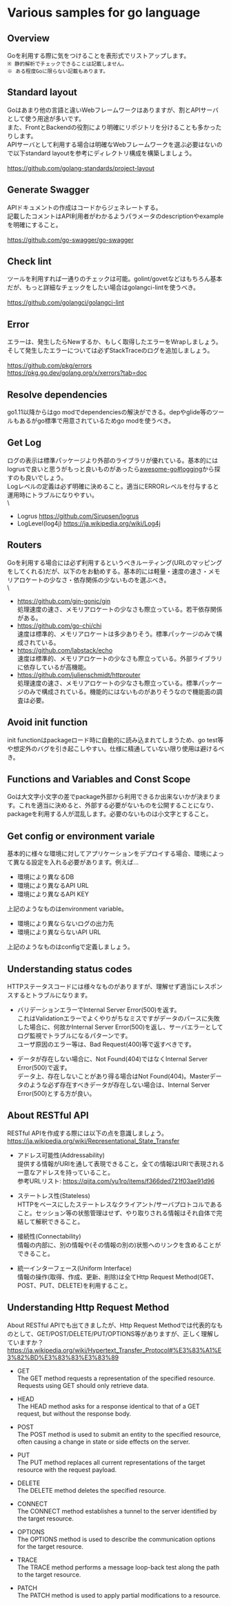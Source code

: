 # Various samples for go language

## Overview
Goを利用する際に気をつけることを表形式でリストアップします。  
`※ 静的解析でチェックできることは記載しません。`  
`※ ある程度Goに限らない記載もあります。`  

## Standard layout  
Goはあまり他の言語と違いWebフレームワークはありますが、割とAPIサーバとして使う用途が多いです。  
また、FrontとBackendの役割により明確にリポジトリを分けることも多かったりします。  
APIサーバとして利用する場合は明確なWebフレームワークを選ぶ必要はないので以下standard layoutを参考にディレクトリ構成を構築しましょう。  
\
https://github.com/golang-standards/project-layout

## Generate Swagger  
APIドキュメントの作成はコードからジェネレートする。  
記載したコメントはAPI利用者がわかるようパラメータのdescriptionやexampleを明確にすること。  
\
https://github.com/go-swagger/go-swagger

## Check lint  
ツールを利用すれば一通りのチェックは可能。golint/govetなどはもちろん基本だが、もっと詳細なチェックをしたい場合はgolangci-lintを使うべき。  
\
https://github.com/golangci/golangci-lint

## Error  
エラーは、発生したらNewするか、もしく取得したエラーをWrapしましょう。そして発生したエラーについては必ずStackTraceのログを追加しましょう。  
\
https://github.com/pkg/errors  
https://pkg.go.dev/golang.org/x/xerrors?tab=doc  

## Resolve dependencies
go1.11以降からはgo modでdependenciesの解決ができる。depやglide等のツールもあるがgo標準で用意されているためgo modを使うべき。

## Get Log
ログの表示は標準パッケージより外部のライブラリが優れている。基本的にはlogrusで良いと思うがもっと良いものがあったら[awesome-go#logging](https://github.com/avelino/awesome-go#logging)から探すのも良いでしょう。  
Logレベルの定義は必ず明確に決めること。適当にERRORレベルを付与すると運用時にトラブルになりやすい。  
\
- Logrus
https://github.com/Sirupsen/logrus
- LogLevel(log4j)
https://ja.wikipedia.org/wiki/Log4j

## Routers
Goを利用する場合には必ず利用するというべきルーティング(URLのマッピングをしてくれる)だが、以下のをお勧めする。基本的には軽量・速度の速さ・メモリアロケートの少なさ・依存関係の少ないものを選ぶべき。  
\
- https://github.com/gin-gonic/gin  
処理速度の速さ、メモリアロケートの少なさも際立っている。若干依存関係がある。
- https://github.com/go-chi/chi  
速度は標準的、メモリアロケートは多少ありそう。標準パッケージのみで構成されている。
- https://github.com/labstack/echo  
速度は標準的、メモリアロケートの少なさも際立っている。外部ライブラリに依存しているが高機能。
- https://github.com/julienschmidt/httprouter  
処理速度の速さ、メモリアロケートの少なさも際立っている。標準パッケージのみで構成されている。機能的にはないものがありそうなので機能面の調査は必要。

## Avoid init function
init functionはpackageロード時に自動的に読み込まれてしまうため、go test等や想定外のバグを引き起こしやすい。仕様に精通していない限り使用は避けるべき。

## Functions and Variables and Const Scope
Goは大文字小文字の差でpackage外部から利用できるか出来ないかが決まります。これを適当に決めると、外部する必要がないものを公開することになり、packageを利用する人が混乱します。必要のないものは小文字とすること。

## Get config or environment variale
基本的に様々な環境に対してアプリケーションをデプロイする場合、環境によって異なる設定を入れる必要があります。例えば...

- 環境により異なるDB
- 環境により異なるAPI URL
- 環境により異なるAPI KEY

上記のようなものはenvironment variable。

- 環境により異ならないログの出力先
- 環境により異ならないAPI URL

上記のようなものはconfigで定義しましょう。

## Understanding status codes
HTTPステータスコードには様々なものがありますが、理解せず適当にレスポンスするとトラブルになります。  

- バリデーションエラーでInternal Server Error(500)を返す。  
これはValidationエラーでよくやりがちなミスですがデータのパースに失敗した場合に、何故かInternal Server Error(500)を返し、サーバエラーとしてログ監視でトラブルになるパターンです。  
ユーザ原因のエラー等は、Bad Request(400)等で返すべきです。  

- データが存在しない場合に、Not Found(404)ではなくInternal Server Error(500)で返す。  
データ上、存在しないことがあり得る場合はNot Found(404)。Masterデータのような必ず存在すべきデータが存在しない場合は、Internal Server Error(500)とする方が良い。

## About RESTful API
RESTful APIを作成する際には以下の点を意識しましょう。
\
https://ja.wikipedia.org/wiki/Representational_State_Transfer

- アドレス可能性(Addressability)  
提供する情報がURIを通して表現できること。全ての情報はURIで表現される一意なアドレスを持っていること。  
参考URLリスト: https://qiita.com/yu1ro/items/f366ded721f03ae91d96

- ステートレス性(Stateless)  
HTTPをベースにしたステートレスなクライアント/サーバプロトコルであること。セッション等の状態管理はせず、やり取りされる情報はそれ自体で完結して解釈できること。

- 接続性(Connectability)  
情報の内部に、別の情報や(その情報の別の)状態へのリンクを含めることができること。

- 統一インターフェース(Uniform Interface)  
情報の操作(取得、作成、更新、削除)は全てHttp Request Method(GET、POST、PUT、DELETE)を利用すること。

## Understanding Http Request Method
About RESTful APIでも出てきましたが、Http Request Methodでは代表的なものとして、GET/POST/DELETE/PUT/OPTIONS等がありますが、正しく理解していますか？  
https://ja.wikipedia.org/wiki/Hypertext_Transfer_Protocol#%E3%83%A1%E3%82%BD%E3%83%83%E3%83%89

- GET  
The GET method requests a representation of the specified resource. Requests using GET should only retrieve data.

- HEAD  
The HEAD method asks for a response identical to that of a GET request, but without the response body.

- POST  
The POST method is used to submit an entity to the specified resource, often causing a change in state or side effects on the server.

- PUT  
The PUT method replaces all current representations of the target resource with the request payload.

- DELETE  
The DELETE method deletes the specified resource.

- CONNECT  
The CONNECT method establishes a tunnel to the server identified by the target resource.

- OPTIONS  
The OPTIONS method is used to describe the communication options for the target resource.

- TRACE  
The TRACE method performs a message loop-back test along the path to the target resource.

- PATCH  
The PATCH method is used to apply partial modifications to a resource.
